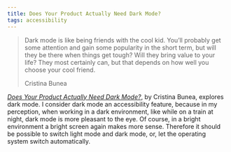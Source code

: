 ```yaml
---
title: Does Your Product Actually Need Dark Mode?
tags: accessibility
---
```

> Dark mode is like being friends with the cool kid. You’ll probably get some attention and gain some popularity in the short term, but will they be there when things get tough? Will they bring value to your life? They most certainly can, but that depends on how well you choose your cool friend.
> <footer>Cristina Bunea</footerY>

[<cite>Does Your Product Actually Need Dark Mode?</cite>](https://www.commandbar.com/blog/dark-mode-considerations), by Cristina Bunea, explores dark mode. I consider dark mode an accessibility feature, because in my perception, when working in a dark environment, like while on a train at night, dark mode is more pleasant to the eye. Of course, in a bright environment a bright screen again makes more sense. Therefore it should be possible to switch light mode and dark mode, or, let the operating system switch automatically.

